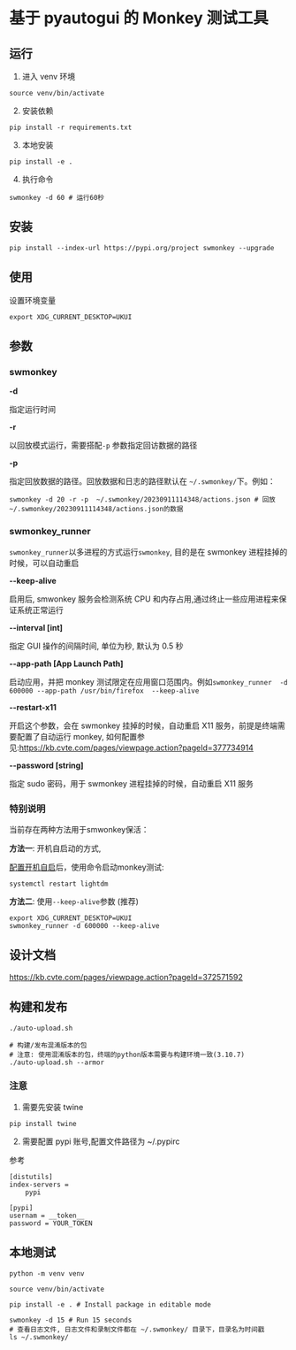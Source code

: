# 基于 pyautogui 的 Monkey 测试工具

## 运行

1. 进入 venv 环境

```
source venv/bin/activate
```

2. 安装依赖

```
pip install -r requirements.txt
```

3. 本地安装

```
pip install -e .
```

4. 执行命令

```
swmonkey -d 60 # 运行60秒
```

## 安装

```
pip install --index-url https://pypi.org/project swmonkey --upgrade
```

## 使用

设置环境变量

```
export XDG_CURRENT_DESKTOP=UKUI
```

## 参数

### swmonkey

**-d**

指定运行时间

**-r**

以回放模式运行，需要搭配`-p` 参数指定回访数据的路径

**-p**

指定回放数据的路径。回放数据和日志的路径默认在 `~/.swmonkey/`下。例如：

```
swmonkey -d 20 -r -p  ~/.swmonkey/20230911114348/actions.json # 回放 ~/.swmonkey/20230911114348/actions.json的数据
```

### swmonkey_runner

`swmonkey_runner`以多进程的方式运行`swmonkey`, 目的是在 swmonkey 进程挂掉的时候，可以自动重启

**--keep-alive**

启用后, smwonkey 服务会检测系统 CPU 和内存占用,通过终止一些应用进程来保证系统正常运行

**--interval [int]**

指定 GUI 操作的间隔时间, 单位为秒, 默认为 0.5 秒

**--app-path [App Launch Path]**

启动应用，并把 monkey 测试限定在应用窗口范围内。例如`swmonkey_runner  -d 600000 --app-path /usr/bin/firefox  --keep-alive`

**--restart-x11**

开启这个参数，会在 swmonkey 挂掉的时候，自动重启 X11 服务，前提是终端需要配置了自动运行 monkey, 如何配置参见:https://kb.cvte.com/pages/viewpage.action?pageId=377734914

**--password [string]**

指定 sudo 密码，用于 swmonkey 进程挂掉的时候，自动重启 X11 服务

### 特别说明
当前存在两种方法用于smwonkey保活：


**方法一**: 开机自启动的方式,

 [配置开机自启](https://kb.cvte.com/pages/viewpage.action?pageId=377734914)后，使用命令启动monkey测试:
```
systemctl restart lightdm
```


**方法二**: 使用`--keep-alive`参数 (推荐)
```
export XDG_CURRENT_DESKTOP=UKUI
swmonkey_runner -d 600000 --keep-alive
```

## 设计文档

https://kb.cvte.com/pages/viewpage.action?pageId=372571592

## 构建和发布

```
./auto-upload.sh

# 构建/发布混淆版本的包
# 注意: 使用混淆版本的包，终端的python版本需要与构建环境一致(3.10.7)
./auto-upload.sh --armor
```

### 注意

1. 需要先安装 twine

```
pip install twine
```

2. 需要配置 pypi 账号,配置文件路径为 ~/.pypirc

参考

```
[distutils]
index-servers =
    pypi

[pypi]
usernam = __token__
password = YOUR_TOKEN
```

## 本地测试

```
python -m venv venv

source venv/bin/activate

pip install -e . # Install package in editable mode

swmonkey -d 15 # Run 15 seconds
# 查看日志文件, 日志文件和录制文件都在 ~/.swmonkey/ 目录下，目录名为时间戳
ls ~/.swmonkey/
```
